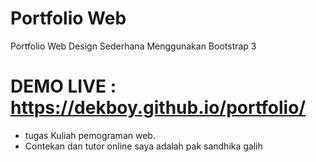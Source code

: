 # Portfolio Web
Portfolio Web Design Sederhana Menggunakan Bootstrap 3

# DEMO LIVE : https://dekboy.github.io/portfolio/

- tugas Kuliah pemograman web.
- Contekan dan tutor online saya adalah pak sandhika galih
